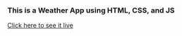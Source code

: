 ### This is a Weather App using HTML, CSS, and JS

[Click here to see it live](https://hrodriguez007.github.io/jsCalculator2/)
